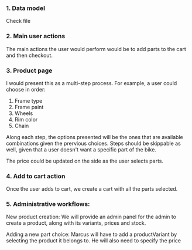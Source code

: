 ### 1. Data model

Check file

### 2. Main user actions

The main actions the user would perform would be to add parts to the cart and then checkout.

### 3. Product page

I would present this as a multi-step process. For example, a user could choose in order:

1. Frame type
2. Frame paint
3. Wheels
4. Rim color
5. Chain

Along each step, the options presented will be the ones that are available combinations given the prervious choices. Steps should be skippable as well, given that a user doesn't want a specific part of the bike.

The price could be updated on the side as the user selects parts.

### 4. Add to cart action

Once the user adds to cart, we create a cart with all the parts selected.

### 5. Administrative workflows:

New product creation:
We will provide an admin panel for the admin to create a product, along with its variants, prices and stock.

Adding a new part choice:
Marcus will have to add a productVariant by selecting the product it belongs to. He will also need to specify the price
